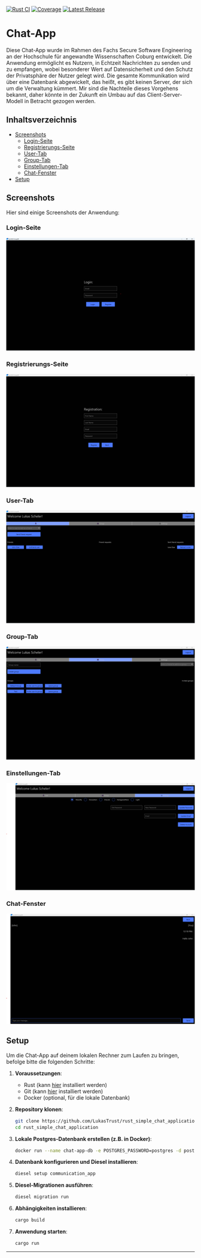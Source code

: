 [![Rust CI](https://github.com/LukasTrust/rust_simple_chat_application/workflows/Rust%20CI/badge.svg)](https://github.com/LukasTrust/rust_simple_chat_application/actions?query=workflow%3A%22Rust+CI%22)
[![Coverage](https://img.shields.io/badge/coverage-80%25-brightgreen)](./coverage/cobertura.xml)
[![Latest Release](https://img.shields.io/github/v/release/LukasTrust/rust_simple_chat_application)](https://github.com/LukasTrust/rust_simple_chat_application/releases/latest)

# **Chat-App**

Diese Chat-App wurde im Rahmen des Fachs Secure Software Engineering an der Hochschule für angewandte Wissenschaften Coburg entwickelt. Die Anwendung ermöglicht es Nutzern, in Echtzeit Nachrichten zu senden und zu empfangen, wobei besonderer Wert auf Datensicherheit und den Schutz der Privatsphäre der Nutzer gelegt wird. Die gesamte Kommunikation wird über eine Datenbank abgewickelt, das heißt, es gibt keinen Server, der sich um die Verwaltung kümmert. Mir sind die Nachteile dieses Vorgehens bekannt, daher könnte in der Zukunft ein Umbau auf das Client-Server-Modell in Betracht gezogen werden.

## Inhaltsverzeichnis
- [Screenshots](#screenshots)
  - [Login-Seite](#login-seite)
  - [Registrierungs-Seite](#registrierungs-seite)
  - [User-Tab](#user-tab)
  - [Group-Tab](#group-tab)
  - [Einstellungen-Tab](#einstellungen-tab)
  - [Chat-Fenster](#chat-fenster)
- [Setup](#setup)

## **Screenshots**

Hier sind einige Screenshots der Anwendung:

### **Login-Seite**
![Login-Seite](screenshots/login.png)

### **Registrierungs-Seite**
![Registrierungs-Seite](screenshots/register.png)

### **User-Tab**
![User-Tab](screenshots/user_tab.png)

### **Group-Tab**
![Group-Tab](screenshots/group_tab.png)

### **Einstellungen-Tab**
![Einstellungen-Tab](screenshots/settings_tab.png)

### **Chat-Fenster**
![Chat-Fenster](screenshots/chat_window.png)

## **Setup**

Um die Chat-App auf deinem lokalen Rechner zum Laufen zu bringen, befolge bitte die folgenden Schritte:

1. **Voraussetzungen**:
    - Rust (kann [hier](https://www.rust-lang.org/tools/install) installiert werden)
    - Git (kann [hier](https://git-scm.com/downloads) installiert werden)
    - Docker (optional, für die lokale Datenbank)

 2. **Repository klonen**:
    ```bash
    git clone https://github.com/LukasTrust/rust_simple_chat_application.git
    cd rust_simple_chat_application
    ```

 3. **Lokale Postgres-Datenbank erstellen (z.B. in Docker)**:
    ```bash
    docker run --name chat-app-db -e POSTGRES_PASSWORD=postgres -d postgres
    ```

4. **Datenbank konfigurieren und Diesel installieren**:
    ```bash
    diesel setup communication_app
    ```

5. **Diesel-Migrationen ausführen**:
    ```bash
    diesel migration run
    ```

6. **Abhängigkeiten installieren**:
    ```bash
    cargo build
    ```

7. **Anwendung starten**:
    ```bash
    cargo run
    ```

---
